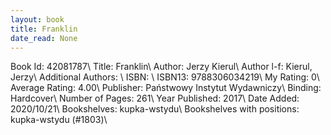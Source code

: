 ```yaml
---
layout: book
title: Franklin
date_read: None
---
```


Book Id: 42081787\ 
Title: Franklin\ 
Author: Jerzy Kierul\ 
Author l-f: Kierul, Jerzy\ 
Additional Authors: \ 
ISBN: \ 
ISBN13: 9788306034219\ 
My Rating: 0\ 
Average Rating: 4.00\ 
Publisher: Państwowy Instytut Wydawniczy\ 
Binding: Hardcover\ 
Number of Pages: 261\ 
Year Published: 2017\ 
Date Added: 2020/10/21\ 
Bookshelves: kupka-wstydu\ 
Bookshelves with positions: kupka-wstydu (#1803)\ 

